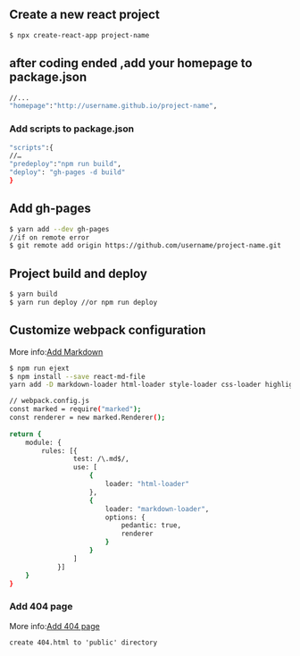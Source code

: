 ## Create a new react project

```bash
$ npx create-react-app project-name
```

## after coding ended ,add your homepage to package.json 
```bash
//...
"homepage":"http://username.github.io/project-name",

```

### Add scripts to package.json 
```bash
"scripts":{
//…
"predeploy":"npm run build",
"deploy": "gh-pages -d build"
}
```

## Add gh-pages
```bash
$ yarn add --dev gh-pages
//if on remote error 
$ git remote add origin https://github.com/username/project-name.git
```


## Project build and deploy
```bash
$ yarn build
$ yarn run deploy //or npm run deploy
```

## Customize webpack configuration

More info:[Add Markdown](https://intoli.com/blog/webpack-markdown-setup/)

```bash
$ npm run ejext
$ npm install --save react-md-file
yarn add -D markdown-loader html-loader style-loader css-loader highlight.js

// webpack.config.js
const marked = require("marked");
const renderer = new marked.Renderer();
 
return {
    module: {
        rules: [{
                test: /\.md$/,
                use: [
                    {
                        loader: "html-loader"
                    },
                    {
                        loader: "markdown-loader",
                        options: {
                            pedantic: true,
                            renderer
                        }
                    }
                ]
            }]
    }
}

```

### Add 404 page
More info:[Add 404 page](http://sujinlee.me/spa-github-pages-ko/)
```
create 404.html to 'public' directory
```
